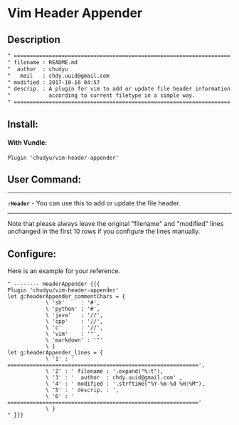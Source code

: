Vim Header Appender
===

Description
---------------------------------------------------------------------------------------------------
```markdown
" ====================================================================
" filename : README.md
"  author  : chudyu
"   mail   : chdy.uuid@gmail.com
" modified : 2017-10-16 04:57
" descrip. : A plugin for vim to add or update file header information
"            according to current filetype in a simple way.
" ====================================================================
```
Install:
--------

#### With Vundle:
```vim
Plugin 'chudyu/vim-header-appender'
```
User Command:
----------
-------------

 **`:Header`**  - You can use this to add or update the file header.

------------------------------------------------------------------
Note that please always leave the original "filename" and "modified" lines unchanged in the first 10 rows if you configure the lines manually. 

Configure:
----------
Here is an example for your reference.
```vim
" -------- HeaderAppender {{{
Plugin 'chudyu/vim-header-appender'
let g:headerAppender_commentChars = {
            \ 'sh'     : '#',
            \ 'python' : '#',
            \ 'java'   : '//',
            \ 'cpp'    : '//',
            \ 'c'      : '//',
            \ 'vim'    : '"',
            \ 'markdown' : '"'
            \ }
let g:headerAppender_lines = {
            \ '1' : ' ============================================================',
            \ '2' : ' filename : '.expand("%:t"),
            \ '3' : '  author  : chdy.uuid@gmail.com' ,
            \ '4' : ' modified : '.strftime("%Y-%m-%d %H:%M"),
            \ '5' : ' descrip. : ',
            \ '6' : ' ============================================================'
            \ }
" }}}
```
